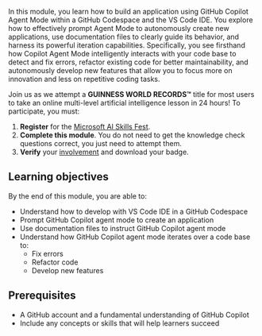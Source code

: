 In this module, you learn how to build an application using GitHub Copilot Agent Mode within a GitHub Codespace and the VS Code IDE. You explore how to effectively prompt Agent Mode to autonomously create new applications, use documentation files to clearly guide its behavior, and harness its powerful iteration capabilities. Specifically, you see firsthand how Copilot Agent Mode intelligently interacts with your code base to detect and fix errors, refactor existing code for better maintainability, and autonomously develop new features that allow you to focus more on innovation and less on repetitive coding tasks.

Join us as we attempt a **GUINNESS WORLD RECORDS&trade;** title for most users to take an online multi-level artificial intelligence lesson in 24 hours! To participate, you must:
1. **Register** for the [Microsoft AI Skills Fest](https://aka.ms/AISkillsFest?azure-portal=true).
1. **Complete this module**. You do not need to get the knowledge check questions correct, you just need to attempt them.
1. **Verify** your [involvement](https://aka.ms/AISkillsFest_TrainingAffirmation?azure-portal=true) and download your badge.

## Learning objectives  

By the end of this module, you are able to:  

- Understand how to develop with VS Code IDE in a GitHub Codespace
- Prompt GitHub Copilot agent mode to create an application
- Use documentation files to instruct GitHub Copilot agent mode
- Understand how GitHub Copilot agent mode iterates over a code base to:
  - Fix errors
  - Refactor code
  - Develop new features
  
## Prerequisites  

- A GitHub account and a fundamental understanding of GitHub Copilot  
- Include any concepts or skills that will help learners succeed  
